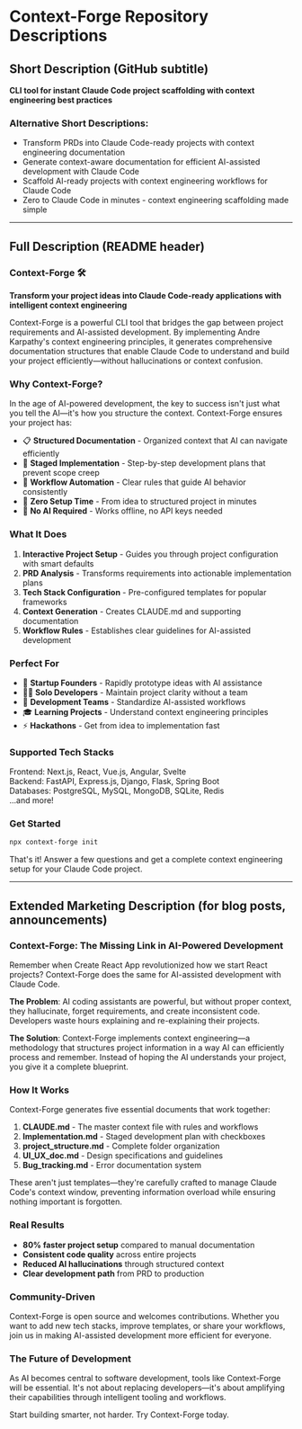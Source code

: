 # Context-Forge Repository Descriptions

## Short Description (GitHub subtitle)
**CLI tool for instant Claude Code project scaffolding with context engineering best practices**

### Alternative Short Descriptions:
- Transform PRDs into Claude Code-ready projects with context engineering documentation
- Generate context-aware documentation for efficient AI-assisted development with Claude Code  
- Scaffold AI-ready projects with context engineering workflows for Claude Code
- Zero to Claude Code in minutes - context engineering scaffolding made simple

---

## Full Description (README header)

### Context-Forge 🛠️

**Transform your project ideas into Claude Code-ready applications with intelligent context engineering**

Context-Forge is a powerful CLI tool that bridges the gap between project requirements and AI-assisted development. By implementing Andre Karpathy's context engineering principles, it generates comprehensive documentation structures that enable Claude Code to understand and build your project efficiently—without hallucinations or context confusion.

### Why Context-Forge?

In the age of AI-powered development, the key to success isn't just what you tell the AI—it's how you structure the context. Context-Forge ensures your project has:

- 📋 **Structured Documentation** - Organized context that AI can navigate efficiently
- 🎯 **Staged Implementation** - Step-by-step development plans that prevent scope creep
- 🔄 **Workflow Automation** - Clear rules that guide AI behavior consistently
- 🚀 **Zero Setup Time** - From idea to structured project in minutes
- 🔌 **No AI Required** - Works offline, no API keys needed

### What It Does

1. **Interactive Project Setup** - Guides you through project configuration with smart defaults
2. **PRD Analysis** - Transforms requirements into actionable implementation plans  
3. **Tech Stack Configuration** - Pre-configured templates for popular frameworks
4. **Context Generation** - Creates CLAUDE.md and supporting documentation
5. **Workflow Rules** - Establishes clear guidelines for AI-assisted development

### Perfect For

- 🚀 **Startup Founders** - Rapidly prototype ideas with AI assistance
- 👨‍💻 **Solo Developers** - Maintain project clarity without a team
- 🏢 **Development Teams** - Standardize AI-assisted workflows
- 🎓 **Learning Projects** - Understand context engineering principles
- ⚡ **Hackathons** - Get from idea to implementation fast

### Supported Tech Stacks

Frontend: Next.js, React, Vue.js, Angular, Svelte  
Backend: FastAPI, Express.js, Django, Flask, Spring Boot  
Databases: PostgreSQL, MySQL, MongoDB, SQLite, Redis  
...and more!

### Get Started

```bash
npx context-forge init
```

That's it! Answer a few questions and get a complete context engineering setup for your Claude Code project.

---

## Extended Marketing Description (for blog posts, announcements)

### Context-Forge: The Missing Link in AI-Powered Development

Remember when Create React App revolutionized how we start React projects? Context-Forge does the same for AI-assisted development with Claude Code.

**The Problem**: AI coding assistants are powerful, but without proper context, they hallucinate, forget requirements, and create inconsistent code. Developers waste hours explaining and re-explaining their projects.

**The Solution**: Context-Forge implements context engineering—a methodology that structures project information in a way AI can efficiently process and remember. Instead of hoping the AI understands your project, you give it a complete blueprint.

### How It Works

Context-Forge generates five essential documents that work together:

1. **CLAUDE.md** - The master context file with rules and workflows
2. **Implementation.md** - Staged development plan with checkboxes
3. **project_structure.md** - Complete folder organization
4. **UI_UX_doc.md** - Design specifications and guidelines
5. **Bug_tracking.md** - Error documentation system

These aren't just templates—they're carefully crafted to manage Claude Code's context window, preventing information overload while ensuring nothing important is forgotten.

### Real Results

- **80% faster project setup** compared to manual documentation
- **Consistent code quality** across entire projects
- **Reduced AI hallucinations** through structured context
- **Clear development path** from PRD to production

### Community-Driven

Context-Forge is open source and welcomes contributions. Whether you want to add new tech stacks, improve templates, or share your workflows, join us in making AI-assisted development more efficient for everyone.

### The Future of Development

As AI becomes central to software development, tools like Context-Forge will be essential. It's not about replacing developers—it's about amplifying their capabilities through intelligent tooling and workflows.

Start building smarter, not harder. Try Context-Forge today.